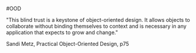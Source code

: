 #OOD

"This blind trust is a keystone of object-oriented design. It allows objects to collaborate without binding themselves to context and is necessary in any application that expects to grow and change."

Sandi Metz, Practical Object-Oriented Design, p75